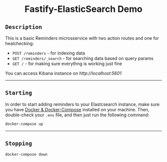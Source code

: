 <h1 align=center> Fastify-ElasticSearch Demo</h1>

## `Description`

This is a basic Reminders microsservice with two action routes and one for healchecking: 
- `POST /reminders` - for indexing data
- `GET /reminders/_search` - for searching data based on query params
- `GET /` - for making sure everythng is working just fine

You can access Kibana instance on _http://localhost:5601_

---

## `Starting`
In order to start adding reminders to your Elastcsearch instance, make sure you have [Docker & Docker-Compose]() installed on your machine.
Then, double-check your `.env` file, and then just run the following command:
```bash
docker-compose up
``` 

---

## `Stopping`

```bash
docker-compose down
```
